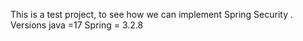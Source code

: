 This is a test project, to see how we can implement Spring Security .
Versions
java =17
Spring = 3.2.8

